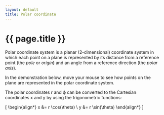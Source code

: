 ```yaml
---
layout: default
title: Polar coordinate
---
```


# {{ page.title }}

Polar coordinate system is a planar (2-dimensional) coordinate system in which
each point on a plane is represented by its distance from a reference point
(the _pole_ or _origin_) and an angle from a reference direction (the _polar axis_).

In the demonstration below, move your mouse to see how points on the plane
are represented in the polar coordinate system.

<div id="sketch-holder">
  <!-- Our sketch will go here! -->
</div>

The polar coordinates r and ϕ can be converted to the Cartesian coordinates
x and y by using the trigonometric functions:

\[
  \begin{align*}
    x &= r \cos(\theta) \\
    y &= r \sin(\theta)
  \end{align*}
\]

<script language="javascript" type="text/javascript" src="/js/p5.min.js"></script>
<script language="javascript" type="text/javascript" src="/js/polar.js"></script>
